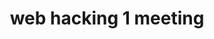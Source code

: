 ---
credit:
- Nathan Farlow
- Kevin H.
featured: false
recording: ''
slides: web_hacking_1_meeting.pdf
tags:
- Client-Server Relationships
- Web Hacking
- Chrome Devtools
- Web Fundamentals
- Http, CSS, JS
time_close: ''
time_start: '2021-09-09T23:00:00.000000Z'
title: web hacking 1 meeting
week_number: 2
---